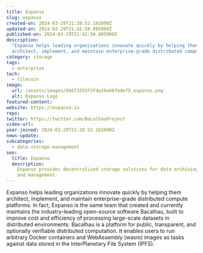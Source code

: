 ```yaml
---
title: Expanso
slug: expanso
created-on: 2024-03-29T21:28:52.162000Z
updated-on: 2024-03-29T21:41:50.805000Z
published-on: 2024-03-29T21:41:50.805000Z
description:
  "Expanso helps leading organizations innovate quickly by helping them
  architect, implement, and maintain enterprise-grade distributed compute platforms."
category: storage
tags:
  - enterprise
tech:
  - filecoin
image:
  url: /assets/images/66073293f3fde26e66fedef5_expanso.png
  alt: Expanso Logo
featured-content:
website: https://expanso.io
repo:
twitter: https://twitter.com/BacalhauProject
video-url:
year-joined: 2024-03-29T21:28:52.162000Z
news-update:
subcategories:
  - data-storage-management
seo:
  title: Expanso
  description:
    Expanso provides decentralized storage solutions for data archiving
    and management.
---
```


Expanso helps leading organizations innovate quickly by helping them architect, implement, and maintain enterprise-grade distributed compute platforms. In fact, Expanso is the same team that created and currently maintains the industry-leading open-source software Bacalhau, built to improve cost and efficiency of processing large-scale datasets in distributed environments. Bacalhau is a platform for public, transparent, and optionally verifiable distributed computation. It enables users to run arbitrary Docker containers and WebAssembly (wasm) images as tasks against data stored in the InterPlanetary File System (IPFS).
